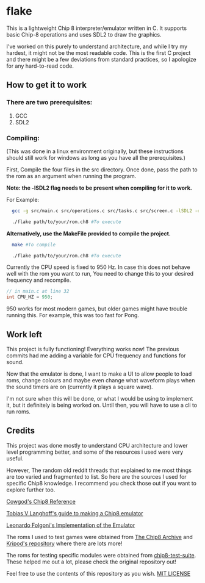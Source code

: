 # flake

This is a lightweight Chip 8 interpreter/emulator written in C. It supports basic Chip-8 operations and uses SDL2 to draw the graphics.

I've worked on this purely to understand architecture, and while I try my hardest, it might not be the most readable code. This is the first C project and there might be a few deviations from standard practices, so I apologize for any hard-to-read code. 

## How to get it to work

### There are two prerequisites:
1. GCC
2. SDL2

### Compiling:
(This was done in a linux environment originally, but these instructions should still work for windows as long as you have all the prerequisites.)

First, Compile the four files in the src directory. Once done, pass the path to the rom as an argument when running the program.

**Note: the -lSDL2 flag needs to be present when compiling for it to work.**

For Example:
```bash
  gcc -g src/main.c src/operations.c src/tasks.c src/screen.c -lSDL2 -o flake #To compile

  ./flake path/to/your/rom.ch8 #To execute
```
**Alternatively, use the MakeFile provided to compile the project.**

```bash
  make #To compile

  ./flake path/to/your/rom.ch8 #To execute
```

Currently the CPU speed is fixed to 950 Hz. In case this does not behave well with the rom you want to run, You need to change this to your desired frequency and recompile.

```C
// in main.c at line 32
int CPU_HZ = 950;
```
950 works for most modern games, but older games might have trouble running this. For example, this was too fast for Pong.

## Work left

This project is fully functioning! Everything works now!
The previous commits had me adding a variable for CPU frequency and functions for sound. 

Now that the emulator is done, I want to make a UI to allow people to load roms, change colours and maybe even change what waveform plays when the sound timers are on (currently it plays a square wave).

I'm not sure when this will be done, or what I would be using to implement it, but it definitely is being worked on. Until then, you will have to use a cli to run roms.

## Credits

This project was done mostly to understand CPU architecture and lower level programming better, and some of the resources i used were very useful. 

However, The random old reddit threads that explained to me most things are too varied and fragmented to list. So here are the sources I used for specific Chip8 knowledge. I recommend you check those out if you want to explore further too.

[Cowgod's Chip8 Reference](http://devernay.free.fr/hacks/chip8/C8TECH10.HTM)

[Tobias V Langhoff's guide to making a Chip8 emulator](https://tobiasvl.github.io/blog/write-a-chip-8-emulator/)

[Leonardo Folgoni's Implementation of the Emulator](https://github.com/f0lg0/CHIP-8)

The roms I used to test games were obtained from [The Chip8 Archive](https://johnearnest.github.io/chip8Archive/) and [Kripod's repository](https://github.com/kripod/chip8-roms) where there are lots more!

The roms for testing specific modules were obtained from [chip8-test-suite](https://github.com/Timendus/chip8-test-suite). These helped me out a lot, please check the original repository out!

Feel free to use the contents of this repository as you wish. [MIT LICENSE](https://github.com/Sunset-06/flake/blob/main/LICENSE)
